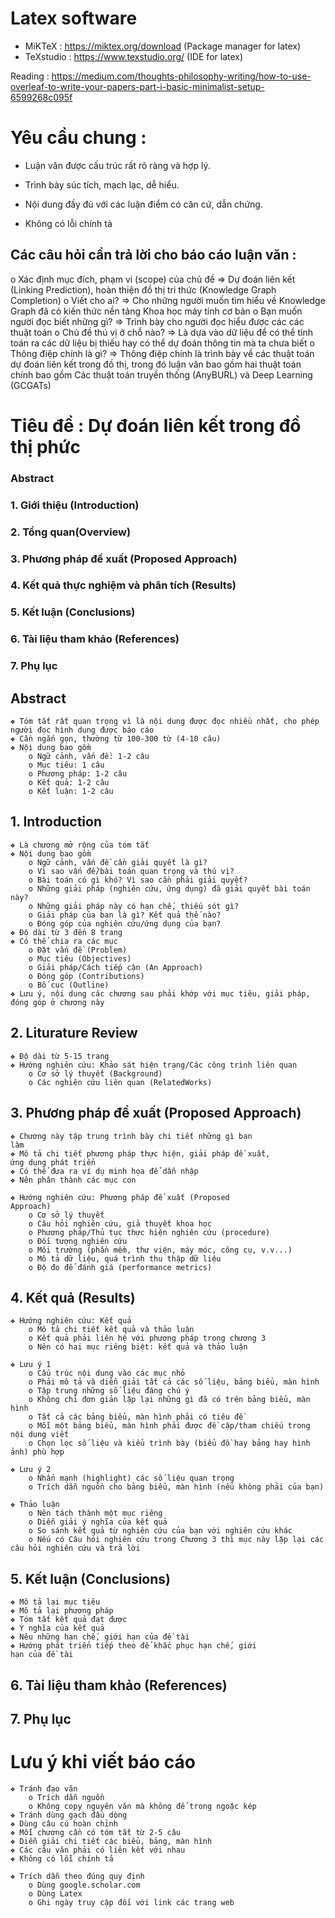 # Latex software

* MiKTeX : https://miktex.org/download (Package manager for latex)
* TeXstudio : https://www.texstudio.org/ (IDE for latex)

Reading : https://medium.com/thoughts-philosophy-writing/how-to-use-overleaf-to-write-your-papers-part-i-basic-minimalist-setup-6599268c095f

# Yêu cầu chung :
- Luận văn được cấu trúc rất rõ ràng và hợp lý. 

- Trình bày súc tích, mạch lạc, dễ hiểu. 

- Nội dung đầy đủ với các luận điểm có căn cứ, dẫn chứng.

- Không có lỗi chính tả


## Các câu hỏi cần trả lời cho báo cáo luận văn :
o Xác định mục đích, phạm vi (scope) của chủ đề
=> Dự đoán liên kết (Linking Prediction), hoàn thiện đồ thị tri thức (Knowledge Graph Completion)
o Viết cho ai?
=> Cho những người muốn tìm hiểu về Knowledge Graph đã có kiến thức nền tảng Khoa học máy tính cơ bản
o Bạn muốn người đọc biết những gì?
=> Trình bày cho người đọc hiểu được các các thuật toán
o Chủ đề thú vị ở chỗ nào?
=> Là dựa vào dữ liệu để có thể tính toán ra các dữ liệu bị thiếu hay có thể dự đoán thông tin mà ta chưa biết
o Thông điệp chính là gì? 
=> Thông điệp chính là trình bày về các thuật toán dự đoán liên kết trong đồ thị, 
trong đó luận văn bao gồm hai thuật toán chính bao gồm Các thuật toán truyền thống (AnyBURL) và Deep Learning (GCGATs)

# Tiêu đề : Dự đoán liên kết trong đồ thị phức

### Abstract

### 1. Giới thiệu (Introduction) 

### 2. Tổng quan(Overview)
 
### 3. Phương pháp đề xuất (Proposed Approach)
 
### 4. Kết quả thực nghiệm và phân tích (Results)
 
### 5. Kết luận (Conclusions)

### 6. Tài liệu tham khảo (References)

### 7. Phụ lục


## Abstract
	❖ Tóm tắt rất quan trọng vì là nội dung được đọc nhiều nhất, cho phép người đọc hình dung được báo cáo
	❖ Cần ngắn gọn, thường từ 100-300 từ (4-10 câu)
	❖ Nội dung bao gồm
		o Ngữ cảnh, vấn đề: 1-2 câu
		o Mục tiêu: 1 câu
		o Phương pháp: 1-2 câu
		o Kết quả: 1-2 câu
		o Kết luận: 1-2 câu

## 1. Introduction
	❖ Là chương mở rộng của tóm tắt
	❖ Nội dung bao gồm
		o Ngữ cảnh, vấn đề cần giải quyết là gì?
		o Vì sao vấn đề/bài toán quan trọng và thú vị?
		o Bài toán có gì khó? Vì sao cần phải giải quyết?
		o Những giải pháp (nghiên cứu, ứng dụng) đã giải quyết bài toán này?
		o Những giải pháp này có hạn chế, thiếu sót gì?
		o Giải pháp của bạn là gì? Kết quả thế nào?
		o Đóng góp của nghiên cứu/ứng dụng của bạn? 
	❖ Độ dài từ 3 đến 8 trang
	❖ Có thể chia ra các mục
		o Đặt vấn đề (Problem)
		o Mục tiêu (Objectives)
		o Giải pháp/Cách tiếp cận (An Approach)
		o Đóng góp (Contributions)
		o Bố cục (Outline)
	❖ Lưu ý, nội dung các chương sau phải khớp với mục tiêu, giải pháp, đóng góp ở chương này

## 2. Liturature Review
	❖ Độ dài từ 5-15 trang
	❖ Hướng nghiên cứu: Khảo sát hiện trạng/Các công trình liên quan
		o Cơ sở lý thuyết (Background)
		o Các nghiên cứu liên quan (RelatedWorks)

## 3. Phương pháp đề xuất (Proposed Approach)
	❖ Chương này tập trung trình bày chi tiết những gì bạn
	làm
	❖ Mô tả chi tiết phương pháp thực hiện, giải pháp đề xuất,
	ứng dụng phát triển
	❖ Có thể đưa ra ví dụ minh họa để dẫn nhập
	❖ Nên phân thành các mục con
	
	❖ Hướng nghiên cứu: Phương pháp đề xuất (Proposed
	Approach)
		o Cơ sở lý thuyết
		o Câu hỏi nghiên cứu, giả thuyết khoa học
		o Phương pháp/Thủ tục thực hiện nghiên cứu (procedure)
		o Đối tượng nghiên cứu
		o Môi trường (phần mềm, thư viện, máy móc, công cụ, v.v...)
		o Mô tả dữ liệu, quá trình thu thập dữ liệu
		o Độ đo để đánh giá (performance metrics)
	

## 4. Kết quả (Results)
	❖ Hướng nghiên cứu: Kết quả
		o Mô tả chi tiết kết quả và thảo luận
		o Kết quả phải liên hệ với phương pháp trong chương 3
		o Nên có hai mục riêng biệt: kết quả và thảo luận
	
	❖ Lưu ý 1
		o Cấu trúc nội dung vào các mục nhỏ
		o Phải mô tả và diễn giải tất cả các số liệu, bảng biểu, màn hình
		o Tập trung những số liệu đáng chú ý
		o Không chỉ đơn giản lặp lại những gì đã có trên bảng biểu, màn hình
		o Tất cả các bảng biểu, màn hình phải có tiêu đề
		o Mỗi một bảng biểu, màn hình phải được đề cập/tham chiếu trong nội dung viết
		o Chọn lọc số liệu và kiểu trình bày (biểu đồ hay bảng hay hình ảnh) phù hợp
		
	❖ Lưu ý 2
		o Nhấn mạnh (highlight) các số liệu quan trọng
		o Trích dẫn nguồn cho bảng biểu, màn hình (nếu không phải của bạn)
		
	❖ Thảo luận
		o Nên tách thành một mục riêng
		o Diễn giải ý nghĩa của kết quả
		o So sánh kết quả từ nghiên cứu của bạn với nghiên cứu khác
		o Nếu có Câu hỏi nghiên cứu trong Chương 3 thì mục này lặp lại các câu hỏi nghiên cứu và trả lời

## 5. Kết luận (Conclusions)
	❖ Mô tả lại mục tiêu
	❖ Mô tả lại phương pháp
	❖ Tóm tắt kết quả đạt được
	❖ Ý nghĩa của kết quả
	❖ Nêu những hạn chế, giới hạn của đề tài
	❖ Hướng phát triển tiếp theo để khắc phục hạn chế, giới
	hạn của đề tài
## 6. Tài liệu tham khảo (References)

## 7. Phụ lục

# Lưu ý khi viết báo cáo
	❖ Tránh đạo văn
		o Trích dẫn nguồn
		o Không copy nguyên văn mà không để trong ngoặc kép
	❖ Tránh dùng gạch đầu dòng
	❖ Dùng câu cú hoàn chỉnh
	❖ Mỗi chương cần có tóm tắt từ 2-5 câu
	❖ Diễn giải chi tiết các biểu, bảng, màn hình
	❖ Các câu văn phải có liên kết với nhau
	❖ Không có lỗi chính tả
	
	❖ Trích dẫn theo đúng quy định
		o Dùng google.scholar.com
		o Dùng Latex
		o Ghi ngày truy cập đối với link các trang web 